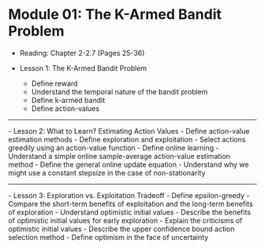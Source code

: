 # Module 01: The K-Armed Bandit Problem
- Reading: Chapter 2-2.7 (Pages 25-36)

- Lesson 1: The K-Armed Bandit Problem
    - Define reward
    - Understand the temporal nature of the bandit problem
    - Define k-armed bandit
    - Define action-values
<hr>    
- Lesson 2: What to Learn? Estimating Action Values
    - Define action-value estimation methods
    - Define exploration and exploitation
    - Select actions greedily using an action-value function
    - Define online learning
    - Understand a simple online sample-average action-value estimation method
    - Define the general online update equation
    - Understand why we might use a constant stepsize in the case of non-stationarity
<hr>
- Lesson 3: Exploration vs. Exploitation Tradeoff
    - Define epsilon-greedy
    - Compare the short-term benefits of exploitation and the long-term benefits of exploration
    - Understand optimistic initial values
    - Describe the benefits of optimistic initial values for early exploration
    - Explain the criticisms of optimistic initial values
    - Describe the upper confidence bound action selection method
    - Define optimism in the face of uncertainty